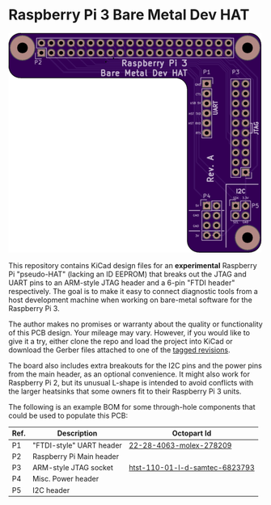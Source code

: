 # Raspberry Pi 3 Bare Metal Dev HAT

![Bare Metal Dev HAT PCB](oshpark-pcb.png)

This repository contains KiCad design files for an **experimental** Raspberry
Pi "pseudo-HAT" (lacking an ID EEPROM) that breaks out the JTAG and UART pins
to an ARM-style JTAG header and a 6-pin "FTDI header" respectively. The goal
is to make it easy to connect diagnostic tools from a host development machine
when working on bare-metal software for the Raspberry Pi 3.

The author makes no promises or warranty about the quality or functionality of
this PCB design. Your mileage may vary. However, if you would like to give it a
try, either clone the repo and load the project into KiCad or download the
Gerber files attached to one of the
[tagged revisions](https://github.com/apparentlymart/raspi-jtag-hat/releases).

The board also includes extra breakouts for the I2C pins and the power pins
from the main header, as an optional convenience. It might also work for
Raspberry Pi 2, but its unusual L-shape is intended to avoid conflicts with
the larger heatsinks that some owners fit to their Raspberry Pi 3 units.

The following is an example BOM for some through-hole components that could
be used to populate this PCB:

| Ref. | Description              | Octopart Id                                                                           |
| ---- | ------------------------ | ------------------------------------------------------------------------------------- |
| P1   | "FTDI-style" UART header | [22-28-4063-molex-278209](https://octopart.com/22-28-4063-molex-278209)               |
| P2   | Raspberry Pi Main header |                                                                                       |
| P3   | ARM-style JTAG socket    | [htst-110-01-l-d-samtec-6823793](https://octopart.com/htst-110-01-l-d-samtec-6823793) |
| P4   | Misc. Power header       |                                                                                       |
| P5   | I2C header               |                                                                                       |
